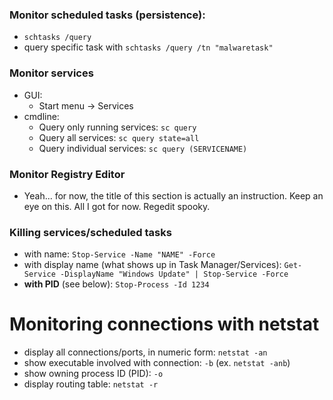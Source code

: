 ### Monitor scheduled tasks (persistence):
- `schtasks /query`
- query specific task with `schtasks /query /tn "malwaretask"`

### Monitor services
- GUI:
	- Start menu -> Services
- cmdline:
	- Query only running services: `sc query`
	- Query all services: `sc query state=all`
	- Query individual services: `sc query (SERVICENAME)`

### Monitor Registry Editor
- Yeah... for now, the title of this section is actually an instruction. Keep an eye on this. All I got for now. Regedit spooky.

### Killing services/scheduled tasks
- with name: `Stop-Service -Name "NAME" -Force`
- with display name (what shows up in Task Manager/Services): `Get-Service -DisplayName "Windows Update" | Stop-Service -Force`
- **with PID** (see below): `Stop-Process -Id 1234`


# Monitoring connections with netstat
- display all connections/ports, in numeric form: `netstat -an`
- show executable involved with connection: `-b` (ex. `netstat -anb`)
- show owning process ID (PID): `-o`
- display routing table: `netstat -r`



